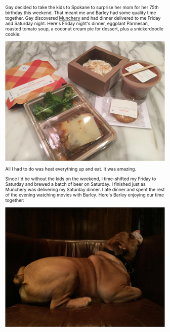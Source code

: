 <!---
date: 2015-02-15
tags:
--->

Gay decided to take the kids to Spokane to surprise her mom for her 75th birthday this weekend. That meant me and Barley had some quality time together. Gay discovered [Munchery](http://munchery.com) and had dinner delivered to me Friday and Saturday night. Here's Friday night's dinner, eggplant Parmesan, roasted tomato soup, a coconut cream pie for dessert, plus a snickerdoodle cookie:

![](/img/IMG_5264.JPG)

All I had to do was heat everything up and eat. It was amazing.

Since I'd be without the kids on the weekend, I time-shifted my Friday to Saturday and brewed a batch of beer on Saturday. I finished just as Munchery was delivering my Saturday dinner. I ate dinner and spent the rest of the evening watching movies with Barley. Here's Barley enjoying our time together:

![](/img/IMG_5265.JPG)
